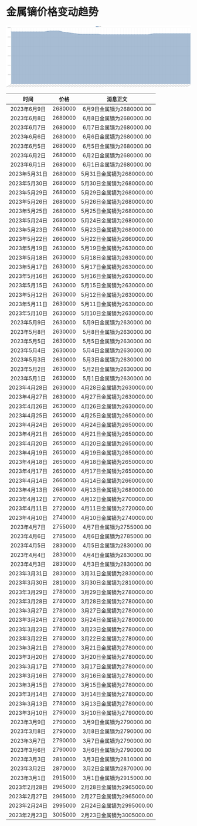 # 金属镝价格变动趋势 



![dysprosiumMetal-金属镝](../../img/dysprosiumMetal.png)



| 时间 | 价格 | 消息正文 |
|:--:|:--:|:--:|
|2023年6月9日|2680000|6月9日金属镝为2680000.00|
|2023年6月8日|2680000|6月8日金属镝为2680000.00|
|2023年6月7日|2680000|6月7日金属镝为2680000.00|
|2023年6月6日|2680000|6月6日金属镝为2680000.00|
|2023年6月5日|2680000|6月5日金属镝为2680000.00|
|2023年6月2日|2680000|6月2日金属镝为2680000.00|
|2023年6月1日|2680000|6月1日金属镝为2680000.00|
|2023年5月31日|2680000|5月31日金属镝为2680000.00|
|2023年5月30日|2680000|5月30日金属镝为2680000.00|
|2023年5月29日|2680000|5月29日金属镝为2680000.00|
|2023年5月26日|2680000|5月26日金属镝为2680000.00|
|2023年5月25日|2680000|5月25日金属镝为2680000.00|
|2023年5月24日|2680000|5月24日金属镝为2680000.00|
|2023年5月23日|2680000|5月23日金属镝为2680000.00|
|2023年5月22日|2660000|5月22日金属镝为2660000.00|
|2023年5月19日|2630000|5月19日金属镝为2630000.00|
|2023年5月18日|2630000|5月18日金属镝为2630000.00|
|2023年5月17日|2630000|5月17日金属镝为2630000.00|
|2023年5月16日|2630000|5月16日金属镝为2630000.00|
|2023年5月15日|2630000|5月15日金属镝为2630000.00|
|2023年5月12日|2630000|5月12日金属镝为2630000.00|
|2023年5月11日|2630000|5月11日金属镝为2630000.00|
|2023年5月10日|2630000|5月10日金属镝为2630000.00|
|2023年5月9日|2630000|5月9日金属镝为2630000.00|
|2023年5月8日|2630000|5月8日金属镝为2630000.00|
|2023年5月5日|2630000|5月5日金属镝为2630000.00|
|2023年5月4日|2630000|5月4日金属镝为2630000.00|
|2023年5月3日|2630000|5月3日金属镝为2630000.00|
|2023年5月2日|2630000|5月2日金属镝为2630000.00|
|2023年5月1日|2630000|5月1日金属镝为2630000.00|
|2023年4月28日|2630000|4月28日金属镝为2630000.00|
|2023年4月27日|2630000|4月27日金属镝为2630000.00|
|2023年4月26日|2630000|4月26日金属镝为2630000.00|
|2023年4月25日|2650000|4月25日金属镝为2650000.00|
|2023年4月24日|2650000|4月24日金属镝为2650000.00|
|2023年4月21日|2650000|4月21日金属镝为2650000.00|
|2023年4月20日|2650000|4月20日金属镝为2650000.00|
|2023年4月19日|2650000|4月19日金属镝为2650000.00|
|2023年4月18日|2650000|4月18日金属镝为2650000.00|
|2023年4月17日|2650000|4月17日金属镝为2650000.00|
|2023年4月14日|2660000|4月14日金属镝为2660000.00|
|2023年4月13日|2680000|4月13日金属镝为2680000.00|
|2023年4月12日|2700000|4月12日金属镝为2700000.00|
|2023年4月11日|2720000|4月11日金属镝为2720000.00|
|2023年4月10日|2740000|4月10日金属镝为2740000.00|
|2023年4月7日|2755000|4月7日金属镝为2755000.00|
|2023年4月6日|2785000|4月6日金属镝为2785000.00|
|2023年4月5日|2830000|4月5日金属镝为2830000.00|
|2023年4月4日|2830000|4月4日金属镝为2830000.00|
|2023年4月3日|2830000|4月3日金属镝为2830000.00|
|2023年3月31日|2830000|3月31日金属镝为2830000.00|
|2023年3月30日|2810000|3月30日金属镝为2810000.00|
|2023年3月29日|2780000|3月29日金属镝为2780000.00|
|2023年3月28日|2780000|3月28日金属镝为2780000.00|
|2023年3月27日|2780000|3月27日金属镝为2780000.00|
|2023年3月24日|2780000|3月24日金属镝为2780000.00|
|2023年3月23日|2780000|3月23日金属镝为2780000.00|
|2023年3月22日|2780000|3月22日金属镝为2780000.00|
|2023年3月21日|2780000|3月21日金属镝为2780000.00|
|2023年3月20日|2780000|3月20日金属镝为2780000.00|
|2023年3月17日|2780000|3月17日金属镝为2780000.00|
|2023年3月16日|2780000|3月16日金属镝为2780000.00|
|2023年3月15日|2780000|3月15日金属镝为2780000.00|
|2023年3月14日|2780000|3月14日金属镝为2780000.00|
|2023年3月13日|2780000|3月13日金属镝为2780000.00|
|2023年3月10日|2790000|3月10日金属镝为2790000.00|
|2023年3月9日|2790000|3月9日金属镝为2790000.00|
|2023年3月8日|2790000|3月8日金属镝为2790000.00|
|2023年3月7日|2790000|3月7日金属镝为2790000.00|
|2023年3月6日|2790000|3月6日金属镝为2790000.00|
|2023年3月3日|2810000|3月3日金属镝为2810000.00|
|2023年3月2日|2870000|3月2日金属镝为2870000.00|
|2023年3月1日|2915000|3月1日金属镝为2915000.00|
|2023年2月28日|2965000|2月28日金属镝为2965000.00|
|2023年2月27日|2965000|2月27日金属镝为2965000.00|
|2023年2月24日|2995000|2月24日金属镝为2995000.00|
|2023年2月23日|3005000|2月23日金属镝为3005000.00|